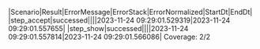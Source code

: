 |Scenario|Result|ErrorMessage|ErrorStack|ErrorNormalized|StartDt|EndDt|
|step_accept|successed||||2023-11-24 09:29:01.529319|2023-11-24 09:29:01.557655|
|step_show|successed||||2023-11-24 09:29:01.557814|2023-11-24 09:29:01.566086|
Coverage: 2/2
